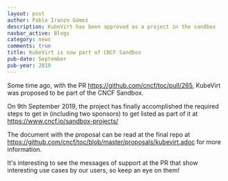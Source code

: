 ```yaml
---
layout: post
author: Pablo Iranzo Gómez
description: KubeVirt has been approved as a project in the sandbox
navbar_active: Blogs
category: news
comments: true
title: KubeVirt is now part of CNCF Sandbox
pub-date: September
pub-year: 2019
---
```



Some time ago, with the PR <https://github.com/cncf/toc/pull/265>, KubeVirt was proposed to be part of the CNCF Sandbox.

On 9th September 2019, the project has finally accomplished the required steps to get in (including two sponsors) to get listed as part of it at <https://www.cncf.io/sandbox-projects/>

The document with the proposal can be read at the final repo at <https://github.com/cncf/toc/blob/master/proposals/kubevirt.adoc> for more information.

It's interesting to see the messages of support at the PR that show interesting use cases by our users, so keep an eye on them!
